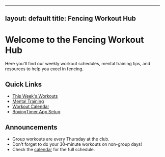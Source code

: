 
---
layout: default
title: Fencing Workout Hub
---

# Welcome to the Fencing Workout Hub

Here you'll find our weekly workout schedules, mental training tips, and resources to help you excel in fencing.

## Quick Links

- [This Week's Workouts](workouts.html)
- [Mental Training](mental-training.html)
- [Workout Calendar](calendar.html)
- [BoxingTimer App Setup](boxing-timer.html)

## Announcements

- Group workouts are every Thursday at the club.
- Don't forget to do your 30-minute workouts on non-group days!
- Check the [calendar](calendar.html) for the full schedule.
